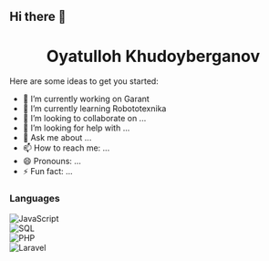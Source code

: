 ## Hi there 👋

<h1 align="center">
 Oyatulloh Khudoyberganov
</h1>

Here are some ideas to get you started:

- 🔭 I’m currently working on Garant
- 🌱 I’m currently learning Robototexnika
- 👯 I’m looking to collaborate on ...
- 🤔 I’m looking for help with ...
- 💬 Ask me about ...
- 📫 How to reach me: ...
- 😄 Pronouns: ...
- ⚡ Fun fact: ...

### Languages
 
![JavaScript](https://img.shields.io/badge/-JavaScript-000?&logo=JavaScript)  
![SQL](https://img.shields.io/badge/-SQL-000?&logo=MySQL)  
![PHP](https://img.shields.io/badge/-PHP-000?&logo=PHP&logoColor=777BB4)  
![Laravel](https://img.shields.io/badge/-Laravel-000?&logo=Laravel&logoColor=FF2D20)  
